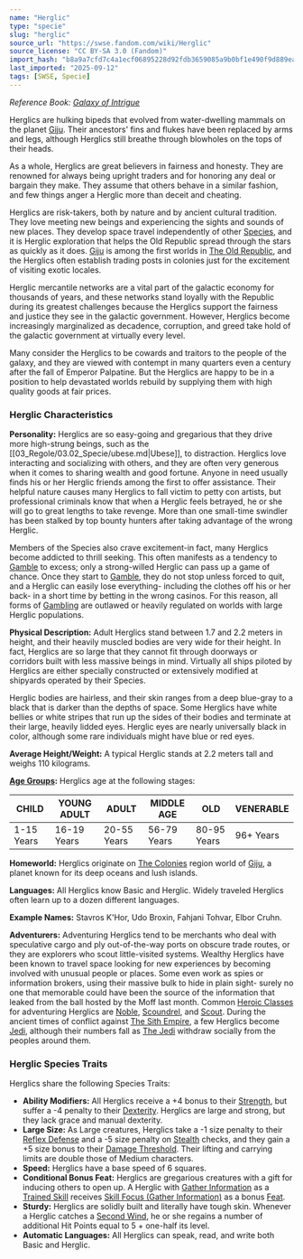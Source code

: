```yaml
---
name: "Herglic"
type: "specie"
slug: "herglic"
source_url: "https://swse.fandom.com/wiki/Herglic"
source_license: "CC BY-SA 3.0 (Fandom)"
import_hash: "b8a9a7cfd7c4a1ecf06895228d92fdb3659085a9b0bf1e490f9d889eae5dc39b"
last_imported: "2025-09-12"
tags: [SWSE, Specie]
---
```

*Reference Book: [Galaxy of Intrigue](https://swse.fandom.com/wiki/Star_Wars_Saga_Edition_Galaxy_of_Intrigue)*

Herglics are hulking bipeds that evolved from water-dwelling mammals on the planet [Giju](https://swse.fandom.com/wiki/Giju). Their ancestors' fins and flukes have been replaced by arms and legs, although Herglics still breathe through blowholes on the tops of their heads.

As a whole, Herglics are great believers in fairness and honesty. They are renowned for always being upright traders and for honoring any deal or bargain they make. They assume that others behave in a similar fashion, and few things anger a Herglic more than deceit and cheating.

Herglics are risk-takers, both by nature and by ancient cultural tradition. They love meeting new beings and experiencing the sights and sounds of new places. They develop space travel independently of other [Species](https://swse.fandom.com/wiki/Species), and it is Herglic exploration that helps the Old Republic spread through the stars as quickly as it does. [Giju](https://swse.fandom.com/wiki/Giju) is among the first worlds in [The Old Republic](https://swse.fandom.com/wiki/The_Old_Republic), and the Herglics often establish trading posts in colonies just for the excitement of visiting exotic locales.

Herglic mercantile networks are a vital part of the galactic economy for thousands of years, and these networks stand loyally with the Republic during its greatest challenges because the Herglics support the fairness and justice they see in the galactic government. However, Herglics become increasingly marginalized as decadence, corruption, and greed take hold of the galactic government at virtually every level.

Many consider the Herglics to be cowards and traitors to the people of the galaxy, and they are viewed with contempt in many quarters even a century after the fall of Emperor Palpatine. But the Herglics are happy to be in a position to help devastated worlds rebuild by supplying them with high quality goods at fair prices. 

### Herglic Characteristics
**Personality:** Herglics are so easy-going and gregarious that they drive more high-strung beings, such as the [[03_Regole/03.02_Specie/ubese.md|Ubese]], to distraction. Herglics love interacting and socializing with others, and they are often very generous when it comes to sharing wealth and good fortune. Anyone in need usually finds his or her Herglic friends among the first to offer assistance. Their helpful nature causes many Herglics to fall victim to petty con artists, but professional criminals know that when a Herglic feels betrayed, he or she will go to great lengths to take revenge. More than one small-time swindler has been stalked by top bounty hunters after taking advantage of the wrong Herglic.

Members of the Species also crave excitement-in fact, many Herglics become addicted to thrill seeking. This often manifests as a tendency to [Gamble](https://swse.fandom.com/wiki/Gamble) to excess; only a strong-willed Herglic can pass up a game of chance. Once they start to [Gamble](https://swse.fandom.com/wiki/Gamble), they do not stop unless forced to quit, and a Herglic can easily lose everything- including the clothes off his or her back- in a short time by betting in the wrong casinos. For this reason, all forms of [Gambling](https://swse.fandom.com/wiki/Gambling) are outlawed or heavily regulated on worlds with large Herglic populations.

**Physical Description:** Adult Herglics stand between 1.7 and 2.2 meters in height, and their heavily muscled bodies are very wide for their height. In fact, Herglics are so large that they cannot fit through doorways or corridors built with less massive beings in mind. Virtually all ships piloted by Herglics are either specially constructed or extensively modified at shipyards operated by their Species.

Herglic bodies are hairless, and their skin ranges from a deep blue-gray to a black that is darker than the depths of space. Some Herglics have white bellies or white stripes that run up the sides of their bodies and terminate at their large, heavily lidded eyes. Herglic eyes are nearly universally black in color, although some rare individuals might have blue or red eyes. 

**Average Height/Weight:** A typical Herglic stands at 2.2 meters tall and weighs 110 kilograms.

**[Age Groups](https://swse.fandom.com/wiki/Age_Groups):** Herglics age at the following stages:

| CHILD | YOUNG ADULT | ADULT | MIDDLE AGE | OLD | VENERABLE |
| --- | --- | --- | --- | --- | --- |
| 1-15 Years | 16-19 Years | 20-55 Years | 56-79 Years | 80-95 Years | 96+ Years |

**Homeworld:** Herglics originate on [The Colonies](https://swse.fandom.com/wiki/The_Colonies) region world of [Giju](https://swse.fandom.com/wiki/Giju), a planet known for its deep oceans and lush islands. 

**Languages:** All Herglics know Basic and Herglic. Widely traveled Herglics often learn up to a dozen different languages. 

**Example Names:** Stavros K'Hor, Udo Broxin, Fahjani Tohvar, Elbor Cruhn. 

**Adventurers:** Adventuring Herglics tend to be merchants who deal with speculative cargo and ply out-of-the-way ports on obscure trade routes, or they are explorers who scout little-visited systems. Wealthy Herglics have been known to travel space looking for new experiences by becoming involved with unusual people or places. Some even work as spies or information brokers, using their massive bulk to hide in plain sight- surely no one that memorable could have been the source of the information that leaked from the ball hosted by the Moff last month. Common [Heroic Classes](https://swse.fandom.com/wiki/Heroic_Classes) for adventuring Herglics are [Noble](https://swse.fandom.com/wiki/Noble), [Scoundrel](https://swse.fandom.com/wiki/Scoundrel), and [Scout](https://swse.fandom.com/wiki/Scout). During the ancient times of conflict against [The Sith Empire](https://swse.fandom.com/wiki/The_Sith_Empire), a few Herglics become [Jedi](https://swse.fandom.com/wiki/Jedi), although their numbers fall as [The Jedi](https://swse.fandom.com/wiki/The_Jedi) withdraw socially from the peoples around them. 
### Herglic Species Traits
Herglics share the following Species Traits:

- **Ability Modifiers:** All Herglics receive a +4 bonus to their [Strength](https://swse.fandom.com/wiki/Strength), but suffer a -4 penalty to their [Dexterity](https://swse.fandom.com/wiki/Dexterity). Herglics are large and strong, but they lack grace and manual dexterity.
- **Large Size:** As Large creatures, Herglics take a -1 size penalty to their [Reflex Defense](https://swse.fandom.com/wiki/Reflex_Defense) and a -5 size penalty on [Stealth](https://swse.fandom.com/wiki/Stealth) checks, and they gain a +5 size bonus to their [Damage Threshold](https://swse.fandom.com/wiki/Damage_Threshold). Their lifting and carrying limits are double those of Medium characters.
- **Speed:** Herglics have a base speed of 6 squares.
- **Conditional Bonus Feat:** Herglics are gregarious creatures with a gift for inducing others to open up. A Herglic with [Gather Information](https://swse.fandom.com/wiki/Gather_Information) as a [Trained Skill](https://swse.fandom.com/wiki/Trained_Skill) receives [Skill Focus (Gather Information)](https://swse.fandom.com/wiki/Skill_Focus_(Gather_Information)) as a bonus [Feat](https://swse.fandom.com/wiki/Feat).
- **Sturdy:** Herglics are solidly built and literally have tough skin. Whenever a Herglic catches a [Second Wind](https://swse.fandom.com/wiki/Second_Wind), he or she regains a number of additional Hit Points equal to 5 + one-half its level.
- **Automatic Languages:** All Herglics can speak, read, and write both Basic and Herglic.